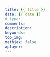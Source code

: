 ```yaml
---
title: {{ title }}
date: {{ date }}
# type:
comments:
description:
keywords:
top_img:
mathjax: false
aplayer:
---
```

